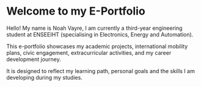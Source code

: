 # Welcome to my E-Portfolio  

Hello! My name is Noah Vayre, I am currently a third-year engineering student at ENSEEIHT (specialising in Electronics, Energy and Automation).  

This e-portfolio showcases my academic projects, international mobility plans, civic engagement, extracurricular activities, and my career development journey.  

It is designed to reflect my learning path, personal goals and the skills I am developing during my studies.
